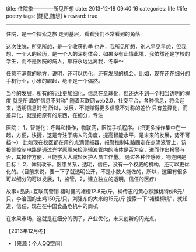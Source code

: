 title: 住院季————所见所想
date: 2013-12-18 09:40:16
categories: life #life poetry
tags: [随记,随想]  # <!--more-->
reward: true

---

住院，是一个探索之旅
走到基层，看看我们不常看到的角落

这次住院，所见所想，是一个收获的季
也许，我所见所想，别人早见早想，但我想，一个人的经历，是一个人的深刻体会，如果没有此情此境，我依然还是学校的学生，而不是医院的病人，那将永远远离我，冬季～

<!--more-->

任意不满意的地方，说明，还可以优化，还有发展的机会。比如，现在还在细分的手机行业，小米的崛起，绝不是一个偶然。

当今的发展，所有的行业更加细化，信息在全球化，但还达不到一个相当透明的程度
就是所谓的“信息不对称”
随着互联网web2.0，社交平台，各种信息，将会迎来，透明信息时代
所以，发展，不能赚得更多信息不对称的差价
只有差异化，而差异化，就是把原有的东西，在细分，专注

医院：
1，智能化：呼叫和操作，物联网，医院手机程序。（把更多操作集中在一起，方便，快捷，这是专注于病人的角度，提高智能水平，是未来的发展，势不可挡～）
比如现在校医都在用的点滴警报器，报警控制电路固定在点滴液管上，该报警控制电路是通过光学原理来检测输液管内的液体是否为空，进而作出报警与否，其操作方便，且能够大大减轻医护人员工作量。 
通过各种传感器，物连网是目标！
2，体制改革。医患关系，透明，信任，没有一个权威的机构，还可以更优化的。（目前来说，要一下子就透明公开，不是小数人能做的，所以，这里有很多可以细分的可以发展，1，监管，2，建立独立的透明，信任的医疗）

故事+品质+互联网营销
褚时健的褚橙12.8元/斤，柳传志的黄心猕猴桃特价8元/只，李治国的土鸡150元/只，刘强东的大米约15元/斤
搜索一下“褚橙柳桃”，就知道，信任，现在在中国食品危机中的商机

在水果市场，这就是在细分的例子，产业优化，未来创新的闪光点。


【2013年12月冬】

- [来源：个人QQ空间]
